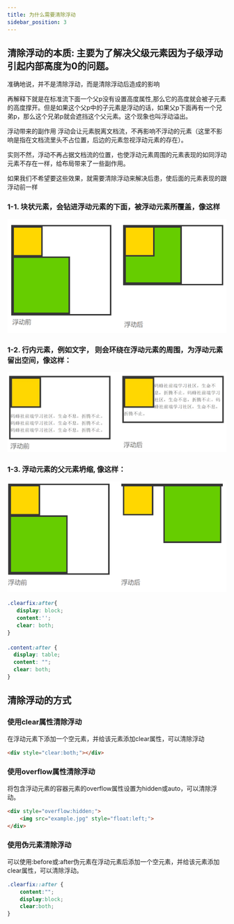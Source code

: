 ```yaml
---
title: 为什么需要清除浮动
sidebar_position: 3
---
```


## 清除浮动的本质: 主要为了解决父级元素因为子级浮动引起内部高度为0的问题。
准确地说，并不是清除浮动，而是清除浮动后造成的影响

再解释下就是在标准流下面一个父p没有设置高度属性,那么它的高度就会被子元素的高度撑开。但是如果这个父p中的子元素是浮动的话，如果父p下面再有一个兄弟p，那么这个兄弟p就会遮挡这个父元素。这个现象也叫浮动溢出。

浮动带来的副作用 浮动会让元素脱离文档流，不再影响不浮动的元素（这里不影响是指在文档流里头不占位置，后边的元素忽视浮动元素的存在）。

实则不然，浮动不再占据文档流的位置，也使浮动元素周围的元素表现的如同浮动元素不存在一样，给布局带来了一些副作用。

如果我们不希望要这些效果，就需要清除浮动来解决后患，使后面的元素表现的跟浮动前一样

### 1-1. 块状元素，会钻进浮动元素的下面，被浮动元素所覆盖，像这样
![](../assets/img-html/1-块-浮动.png)

### 1-2. 行内元素，例如文字， 则会环绕在浮动元素的周围，为浮动元素留出空间，像这样：
![](../assets/img-html/2-行内-浮动.png)

### 1-3. 浮动元素的父元素坍缩, 像这样：
![](../assets/img-html/3-浮动.png)


```css
.clearfix:after{ 
   display: block;
   content:'';
   clear: both;
}

.content:after {
  display: table;
  content: "";
  clear: both;
}
```

## 清除浮动的方式
### 使用clear属性清除浮动
在浮动元素下添加一个空元素，并给该元素添加clear属性，可以清除浮动
```html
<div style="clear:both;"></div>
```

### 使用overflow属性清除浮动
将包含浮动元素的容器元素的overflow属性设置为hidden或auto，可以清除浮动。
```html
<div style="overflow:hidden;">
    <img src="example.jpg" style="float:left;">
</div>
```

### 使用伪元素清除浮动
可以使用:before或:after伪元素在浮动元素后添加一个空元素，并给该元素添加clear属性，可以清除浮动。
```css
.clearfix::after {
    content:"";
    display:block;
    clear:both;
}
```
